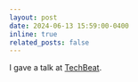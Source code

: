 ```yaml
---
layout: post
date: 2024-06-13 15:59:00-0400
inline: true
related_posts: false
---
```


I gave a talk at [TechBeat](https://www.techbeat.net/talk-info?id=879).
